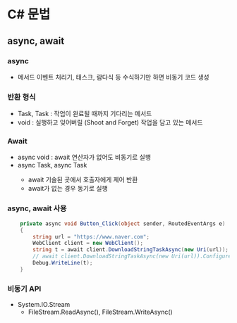 # C# 문법
## async, await
### async
- 메서드 이벤트 처리기, 태스크, 람다식 등 수식하기만 하면 비동기 코드 생성
### 반환 형식
- Task, Task<TResult> : 작업이 완료될 때까지 기다리는 메서드
- void : 실행하고 잊어버릴 (Shoot and Forget) 작업을 담고 있는 메서드
### Await
- async void : await 연산자가 없어도 비동기로 실행
- async Task, async Task<TResult>
    - await 기술된 곳에서 호출자에게 제어 반환
    - await가 없는 경우 동기로 실행
### async, await 사용
```C#
    private async void Button_Click(object sender, RoutedEventArgs e)
    {
        string url = "https://www.naver.com";
        WebClient client = new WebClient();
        string t = await client.DownloadStringTaskAsync(new Uri(url));
        // await client.DownloadStringTaskAsync(new Uri(url)).ConfigureWait(false);
        Debug.WriteLine(t);
    }
```
### 비동기 API
- System.IO.Stream
    - FileStream.ReadAsync(), FileStream.WriteAsync()